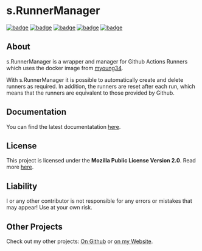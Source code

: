 # s.RunnerManager
[![badge](https://img.shields.io/github/license/scolastico-dev/s.RunnerManager)](https://github.com/scolastico-dev/s.RunnerManager/blob/main/LICENSE)
[![badge](https://img.shields.io/github/languages/code-size/scolastico-dev/s.RunnerManager)](#)
[![badge](https://img.shields.io/github/issues/scolastico-dev/s.RunnerManager)](https://github.com/scolastico-dev/s.RunnerManager/issues)
[![badge](https://img.shields.io/github/v/tag/scolastico-dev/s.RunnerManager?label=version)](https://github.com/scolastico-dev/s.RunnerManager/releases)
[![badge](https://github.com/scolastico-dev/s.Default/actions/workflows/main.yml/badge.svg)](https://github.com/scolastico-dev/s.RunnerManager/actions)

## About
s.RunnerManager is a wrapper and manager for Github Actions Runners which uses the docker image from [myoung34](https://github.com/myoung34/docker-github-actions-runner).

With s.RunnerManager it is possible to automatically create and delete runners as required. In addition, the runners are reset after each run, which means that the runners are equivalent to those provided by Github.

## Documentation
You can find the latest documentatation [here](https://docs.scolasti.co/s.RunnerManager/main/).

## License
This project is licensed under the **Mozilla Public License Version 2.0**. Read more [here](https://www.mozilla.org/en-US/MPL/2.0/).

## Liability
I or any other contributor is not responsible for any errors or mistakes that may appear! Use at your own risk.

## Other Projects
Check out my other projects: [On Github](https://github.com/scolastico/) or [on my Website](https://scolasti.co/).
